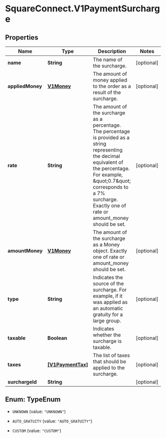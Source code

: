 # SquareConnect.V1PaymentSurcharge

## Properties
Name | Type | Description | Notes
------------ | ------------- | ------------- | -------------
**name** | **String** | The name of the surcharge. | [optional] 
**appliedMoney** | [**V1Money**](V1Money.md) | The amount of money applied to the order as a result of the surcharge. | [optional] 
**rate** | **String** | The amount of the surcharge as a percentage. The percentage is provided as a string representing the decimal equivalent of the percentage. For example, \&quot;0.7\&quot; corresponds to a 7% surcharge. Exactly one of rate or amount_money should be set. | [optional] 
**amountMoney** | [**V1Money**](V1Money.md) | The amount of the surcharge as a Money object. Exactly one of rate or amount_money should be set. | [optional] 
**type** | **String** | Indicates the source of the surcharge. For example, if it was applied as an automatic gratuity for a large group. | [optional] 
**taxable** | **Boolean** | Indicates whether the surcharge is taxable. | [optional] 
**taxes** | [**[V1PaymentTax]**](V1PaymentTax.md) | The list of taxes that should be applied to the surcharge. | [optional] 
**surchargeId** | **String** |  | [optional] 


<a name="TypeEnum"></a>
## Enum: TypeEnum


* `UNKNOWN` (value: `"UNKNOWN"`)

* `AUTO_GRATUITY` (value: `"AUTO_GRATUITY"`)

* `CUSTOM` (value: `"CUSTOM"`)




